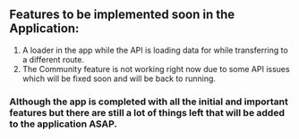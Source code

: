 ## Features to be implemented soon in the Application:

1. A loader in the app while the API is loading data for while transferring to a different route.
2. The Community feature is not working right now due to some API issues which will be fixed soon and will be back to running.

### Although the app is completed with all the initial and important features but there are still a lot of things left that will be added to the application ASAP.
